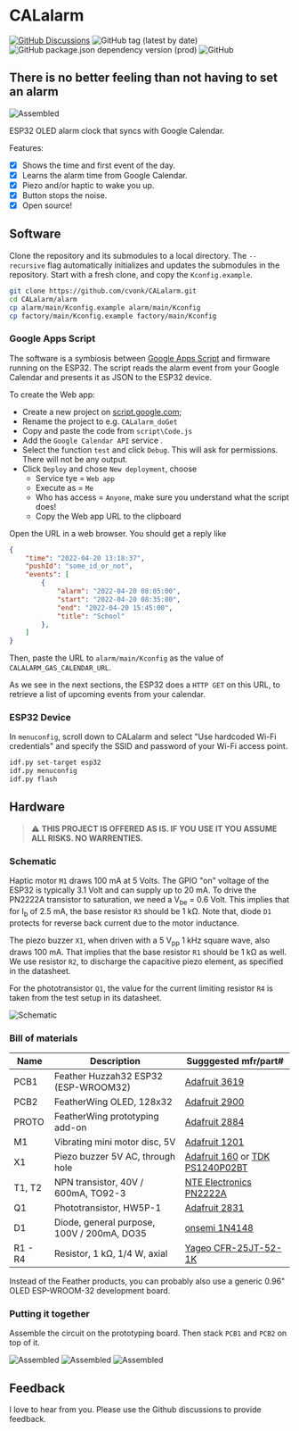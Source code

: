 # CALalarm

[![GitHub Discussions](https://img.shields.io/github/discussions/cvonk/CALalarm)](https://github.com/cvonk/CALalarm/discussions)
![GitHub tag (latest by date)](https://img.shields.io/github/v/tag/cvonk/CALalarm)
![GitHub package.json dependency version (prod)](https://img.shields.io/github/package-json/dependency-version/cvonk/CALalarm/esp-idf)
![GitHub](https://img.shields.io/github/license/cvonk/CALalarm)

## There is no better feeling than not having to set an alarm

![Assembled](media/front_resize.png)

ESP32 OLED alarm clock that syncs with Google Calendar.

Features:

  - [x] Shows the time and first event of the day.
  - [x] Learns the alarm time from Google Calendar.
  - [x] Piezo and/or haptic to wake you up.
  - [x] Button stops the noise.
  - [x] Open source!

## Software

Clone the repository and its submodules to a local directory. The `--recursive` flag automatically initializes and updates the submodules in the repository.  Start with a fresh clone, and copy the `Kconfig.example`.

```bash
git clone https://github.com/cvonk/CALalarm.git
cd CALalarm/alarm
cp alarm/main/Kconfig.example alarm/main/Kconfig
cp factory/main/Kconfig.example factory/main/Kconfig
```

### Google Apps Script

The software is a symbiosis between [Google Apps Script](https://developers.google.com/apps-script/guides/web) and firmware running on the ESP32. The script reads the alarm event from your Google Calendar and presents it as JSON to the ESP32 device.

To create the Web app:
  - Create a new project on [script.google.com](https://script.google.com);
  - Rename the project to e.g. `CALalarm_doGet`
  - Copy and paste the code from `script\Code.js`
  - Add the `Google Calendar API` service .
  - Select the function `test` and click `Debug`. This will ask for permissions. There will not be any output.
  - Click `Deploy` and chose `New deployment`, choose
    - Service tye = `Web app`
    - Execute as = `Me`
    - Who has access = `Anyone`, make sure you understand what the script does!
    - Copy the Web app URL to the clipboard

Open the URL in a web browser. You should get a reply like
```json
{
    "time": "2022-04-20 13:18:37",
    "pushId": "some_id_or_not",
    "events": [
        { 
            "alarm": "2022-04-20 08:05:00",
            "start": "2022-04-20 08:35:00",
            "end": "2022-04-20 15:45:00",
            "title": "School"
        },
    ]
}
```

Then, paste the URL to `alarm/main/Kconfig` as the value of `CALALARM_GAS_CALENDAR_URL`.

As we see in the next sections, the ESP32 does a `HTTP GET` on this URL, to retrieve a list of upcoming events from your calendar.

### ESP32 Device

In `menuconfig`, scroll down to CALalarm and select "Use hardcoded Wi-Fi credentials" and specify the SSID and password of your Wi-Fi access point.

```bash
idf.py set-target esp32
idf.py menuconfig
idf.py flash
```

## Hardware

> :warning: **THIS PROJECT IS OFFERED AS IS. IF YOU USE IT YOU ASSUME ALL RISKS. NO WARRENTIES.**

### Schematic

Haptic motor `M1` draws 100 mA at 5 Volts.  The GPIO "on" voltage of the ESP32 is typically 3.1 Volt and can supply up to 20 mA. To drive the PN2222A transistor to saturation, we need a V<sub>be</sub> = 0.6 Volt. This implies that for I<sub>b</sub> of 2.5 mA, the base resistor `R3` should be 1 k&ohm;. Note that, diode `D1` protects for reverse back current due to the motor inductance.

The piezo buzzer `X1`, when driven with a 5 V<sub>pp</sub> 1 kHz square wave, also draws 100 mA. That implies that the base resistor `R1` should be 1 k&ohm; as well. We use resistor `R2`, to discharge the capacitive piezo element, as specified in the datasheet.

For the phototransistor `Q1`, the value for the current limiting resistor `R4` is taken from the test setup in its datasheet. 

![Schematic](hardware/CALalarm-r1.svg)

### Bill of materials

| Name          | Description                                             | Sugggested mfr/part#       |
|---------------|---------------------------------------------------------|----------------------------|
| PCB1          | Feather Huzzah32 ESP32 (ESP-WROOM32)                   | [Adafruit 3619](https://www.digikey.com/en/products/detail/adafruit-industries-llc/3619/8119806?s=N4IgTCBcDaIIIBMCGAzATgVwJYBcAEAzAGwCMAnCALoC%2BQA)
| PCB2          | FeatherWing OLED, 128x32                                | [Adafruit 2900](https://www.digikey.com/en/products/detail/adafruit-industries-llc/2900/5810890?s=N4IgTCBcDaIIIBMCGAzATgVwJYBcAEYAnAAzEgC6AvkA)
| PROTO         | FeatherWing prototyping add-on                          | [Adafruit 2884](https://www.digikey.com/en/products/detail/adafruit-industries-llc/2884/5777193?s=N4IgTCBcDaIIIBMCGAzATgVwJYBcAEYAHIQCwgC6AvkA)
| M1            | Vibrating mini motor disc, 5V                           | [Adafruit 1201](https://www.digikey.com/en/products/detail/adafruit-industries-llc/1201/5353637?s=N4IgTCBcDaIIIBMCGAzATgVwJYBcAEAjGAAwEgC6AvkA)
| X1            | Piezo buzzer 5V AC, through hole                 | [Adafruit 160](https://www.adafruit.com/product/160) or [TDK PS1240P02BT](https://www.digikey.com/en/products/detail/tdk-corporation/PS1240P02BT/935930)
| T1, T2        | NPN transistor, 40V / 600mA, TO92-3                     | [NTE Electronics PN2222A](https://www.digikey.com/en/products/detail/nte-electronics-inc/PN2222A/11655004)
| Q1            | Phototransistor, HW5P-1                                 | [Adafruit 2831](https://www.digikey.com/en/products/detail/adafruit-industries-llc/2831/8323990?s=N4IgTCBcDaIIIBMCGAzATgVwJYBcAEYAHAMwCMIAugL5A)
| D1            | Diode, general purpose, 100V / 200mA, DO35                     | [onsemi 1N4148](https://www.digikey.com/en/products/detail/onsemi/1N4148/458603)
| R1 - R4    | Resistor, 1 k&ohm;, 1/4 W, axial                           | [Yageo CFR-25JT-52-1K](https://www.digikey.com/en/products/detail/yageo/CFR-25JT-52-1K/13921014)

Instead of the Feather products, you can probably also use a generic 0.96" OLED ESP-WROOM-32 development board.

### Putting it together

Assemble the circuit on the prototyping board. Then stack `PCB1` and `PCB2` on top of it.

![Assembled](media/assembly-1_resize.jpg) 
![Assembled](media/assembly-2_resize.jpg)
![Assembled](media/assembly-3_resize.jpg)

## Feedback

I love to hear from you. Please use the Github discussions to provide feedback.
